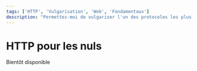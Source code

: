 ```yaml
---
tags: ['HTTP', 'Vulgarisation', 'Web', 'Fondamentaux']
description: "Permettez-moi de vulgariser l'un des protocoles les plus célèbres, HTTP"
---
```


# HTTP pour les nuls

Bientôt disponible
